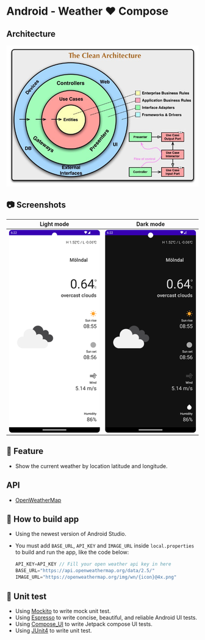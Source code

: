# Android - Weather ❤️ Compose

## Architecture

<p align="center">
<img src="image/architecture.jpeg?raw=true" />
</p>

## :camera: Screenshots

| Light mode | Dark mode |
| :---: | :---: |
| ![Home Light](image/home_light.png "Home Light") | ![Home Dark](image/home_dark.png "Home Dark") |

## :blue_book: Feature

- Show the current weather by location latitude and longitude.

## API

- [OpenWeatherMap](https://openweathermap.org/)

## :hammer: How to build app

- Using the newest version of Android Studio.
- You must add `BASE_URL`, `API_KEY` and `IMAGE_URL` inside `local.properties` to build and run the app, like the code below:

    ```kotlin
    API_KEY=API_KEY // Fill your open weather api key in here
    BASE_URL="https://api.openweathermap.org/data/2.5/"
    IMAGE_URL="https://openweathermap.org/img/wn/{icon}@4x.png"
    ```


## :mag_right: Unit test

- Using [Mockito](https://site.mockito.org/) to write mock unit test.
- Using [Espresso](https://developer.android.com/training/testing/espresso) to write concise, beautiful, and reliable Android UI tests.
- Using [Compose_UI](https://developer.android.com/jetpack/compose/testing) to write Jetpack compose UI tests.
- Using [JUnit4](https://github.com/junit-team/junit4) to write unit test.
